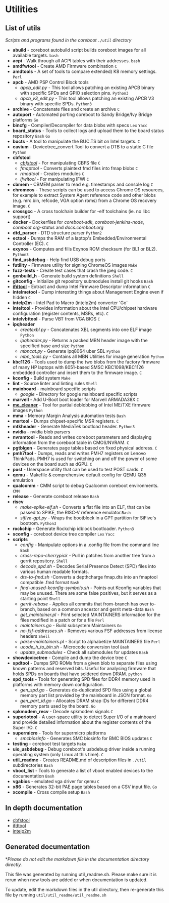 # Utilities

## List of utils

_Scripts and programs found in the coreboot `./util` directory_
* __abuild__ - coreboot autobuild script builds coreboot images for all
available targets. `bash`
* __acpi__ - Walk through all ACPI tables with their addresses. `bash`
* __amdfwtool__ - Create AMD Firmware combination `C`
* __amdtools__ - A set of tools to compare extended) K8 memory
settings. `Perl`
* __apcb__ - AMD PSP Control Block tools
	* _apcb_edit.py_ - This tool allows patching an existing APCB
binary with specific SPDs and GPIO selection pins. `Python3`
	* _apcb_v3_edit.py_ - This tool allows patching an existing APCB V3
binary with specific SPDs. `Python3`
* __archive__ - Concatenate files and create an archive `C`
* __autoport__ - Automated porting coreboot to Sandy Bridge/Ivy Bridge
platforms `Go`
* __bincfg__ - Compiler/Decompiler for data blobs with specs `Lex`
`Yacc`
* __board_status__ - Tools to collect logs and upload them to the board
status repository `Bash` `Go`
* __bucts__ - A tool to manipulate the BUC.TS bit on Intel targets. `C`
* __cavium__ - Devicetree_convert Tool to convert a DTB to a static C
file `Python`
* __cbfstool__
	* [_cbfstool_](util/cbfstool/index.md) - For manipulating CBFS file
`C`
	* _fmaptool_ - Converts plaintext fmd files into fmap blobs `C`
	* _rmodtool_ - Creates rmodules `C`
	* _ifwitool_ - For manipulating IFWI `C`
* __cbmem__ - CBMEM parser to read e.g. timestamps and console log `C`
* __chromeos__ - These scripts can be used to access Chrome OS
resources, for example to extract System Agent reference code and other
blobs (e.g. mrc.bin, refcode, VGA option roms) from a Chrome OS
recovery image. `C`
* __crossgcc__ - A cross toolchain builder for -elf toolchains (ie. no
libc support)
* __docker__ - Dockerfiles for _coreboot-sdk_, _coreboot-jenkins-node_,
_coreboot.org-status_ and _docs.coreboot.org_
* __dtd_parser__ - DTD structure parser `Python2`
* __ectool__ - Dumps the RAM of a laptop's Embedded/Environmental
Controller (EC). `C`
* __exynos__ - Computes and fills Exynos ROM checksum (for BL1 or BL2).
`Python3`
* __find_usbdebug__ - Help find USB debug ports
* __futility__ - Firmware utility for signing ChromeOS images `Make`
* __fuzz-tests__ - Create test cases that crash the jpeg code. `C`
* __genbuild_h__ - Generate build system definitions `Shell`
* __gitconfig__ - Initialize git repository submodules install git
hooks `Bash`
* [__ifdtool__](util/ifdtool/index.md) - Extract and dump Intel Firmware
Descriptor information `C`
* __intelmetool__ - Dump interesting things about Management Engine
even if hidden `C`
* __intelp2m__ - Intel Pad to Macro (intelp2m) converter 'Go'
* __inteltool__ - Provides information about the Intel CPU/chipset
hardware configuration (register contents, MSRs, etc). `C`
* __intelvbttool__ - Parse VBT from VGA BIOS `C`
* __ipqheader__
	* _createxbl.py_ - Concatenates XBL segments into one ELF
image `Python`
	* _ipqheader.py_ - Returns a packed MBN header image with the
specified base and size `Python`
	* _mbncat.py_ - Generate ipq8064 uber SBL `Python`
	* *mbn_tools.py* - Contains all MBN Utilities for image
generation `Python`
* __kbc1126__ - Tools used to dump the two blobs from the factory
firmware of many HP laptops with 8051-based SMSC KBC1098/KBC1126
embedded controller and insert them to the firmware image. `C`
* __kconfig__ - Build system `Make`
* __lint__ - Source linter and linting rules `Shell`
* __mainboard__ - mainboard specific scripts
	* _google_ - Directory for google mainboard specific scripts
* __marvell__ - Add U-Boot boot loader for Marvell ARMADA38X `C`
* __[me_cleaner](https://github.com/corna/me_cleaner)__ - Tool for
partial deblobbing of Intel ME/TXE firmware images `Python`
* __mma__ - Memory Margin Analysis automation tests `Bash`
* __msrtool__ - Dumps chipset-specific MSR registers. `C`
* __mtkheader__ - Generate MediaTek bootload header. `Python3`
* __nvidia__ - nvidia blob parsers
* __nvramtool__ - Reads and writes coreboot parameters and displaying
information from the coreboot table in CMOS/NVRAM. `C`
* __pgtblgen__ - Generates page tables based on fixed physical address.
`C`
* __pmh7tool__ - Dumps, reads and writes PMH7 registers on Lenovo
ThinkPads. PMH7 is used for switching on and off the power of some
devices on the board such as dGPU. `C`
* __post__ - Userspace utility that can be used to test POST cards. `C`
* __qemu__ - Makefile & comprehensive default config for QEMU Q35
emulation
* __qualcomm__ - CMM script to debug Qualcomm coreboot environments.
`CMM`
* __release__ - Generate coreboot release `Bash`
* __riscv__
	* _make-spike-elf.sh_ - Converts a flat file into an ELF, that
can be passed to SPIKE, the RISC-V reference emulator.`Bash`
	* _sifive-gpt.py_ - Wraps the bootblock in a GPT partition for
SiFive's bootrom. `Python3`
* __rockchip__ - Generate Rockchip idblock bootloader. `Python3`
* __sconfig__ - coreboot device tree compiler `Lex` `Yacc`
* __scripts__
	* _config_ - Manipulate options in a .config file from the
command line `Bash`
	* _cross-repo-cherrypick_ - Pull in patches from another tree
from a gerrit repository. `Shell`
	* _decode_spd.sh_ - Decodes Serial Presence Detect (SPD) files
into various human readable formats.
	* _dts-to-fmd.sh_ -Converts a depthcharge fmap.dts into an
fmaptool compatible .fmd format `Bash`
	* _find-unused-kconfig-symbols.sh_ - Points out Kconfig
variables that may be unused. There are some false positives, but it
serves as a starting point `Shell`
	* _gerrit-rebase_ - Applies all commits that from-branch has
over to-branch, based on a common ancestor and gerrit meta-data `Bash`
	* _get_maintainer.pl_ - Print selected MAINTAINERS information
for the files modified in a patch or for a file `Perl`
	* _maintainers.go_ - Build subsystem Maintainers `Go`
	* _no-fsf-addresses.sh_ - Removes various FSF addresses from
license headers `Shell`
	* _parse-maintainers.pl_ - Script to alphabetize MAINTAINERS
file `Perl`
	* _ucode_h_to_bin.sh_ - Microcode conversion tool `Bash`
	* _update_submodules_ - Check all submodules for updates `Bash`
* __showdevicetree__ - Compile and dump the device tree `C`
* __spdtool__ - Dumps SPD ROMs from a given blob to separate files
using known patterns and reserved bits. Useful for analysing firmware
that holds SPDs on boards that have soldered down DRAM. `python`
* __spd_tools__ - Tools for generating SPD files for DDR4 memory used
in platforms with memory down configuration.
	* _gen_spd.go_ - Generates de-duplicated SPD files using a
global memory part list provided by the mainboard in JSON format. `Go`
	* _gen_part_id.go_ - Allocates DRAM strap IDs for different
DDR4 memory parts used by the board. `Go`
* __spkmodem_recv__ - Decode spkmodem signals `C`
* __superiotool__ - A user-space utility to detect Super I/O of a
mainboard and provide detailed information about the register contents
of the Super I/O. `C`
* __supermicro__ - Tools for supermicro platforms
	* _smcbiosinfo_ - Generates SMC biosinfo for BMC BIOS updates
`C`
* __testing__ - coreboot test targets `Make`
* __uio_usbdebug__ - Debug coreboot's usbdebug driver inside a running
operating system (only Linux at this time). `C`
* __util_readme__ - Creates README.md of description files in `./util`
subdirectories `Bash`
* __vboot_list__ - Tools to generate a list of vboot enabled devices to
the documentation `Bash`
* __vgabios__ - emulated vga driver for qemu `C`
* __x86__ - Generates 32-bit PAE page tables based on a CSV input file.
`Go`
* __xcompile__ - Cross compile setup `Bash`


 ## In depth documentation

* [cbfstool](util/cbfstool/index.md)
* [ifdtool](util/ifdtool/index.md)
* [intelp2m](util/intelp2m/index.md)

## Generated documentation

**Please do not edit the markdown file in the documentation directory
*directly.**

This file was generated by running util_readme.sh. Please make sure it
is rerun when new tools are added or when documentation is updated.

To update, edit the markdown files in the util directory, then
re-generate this file by running `util/util_readme/util_readme.sh`
